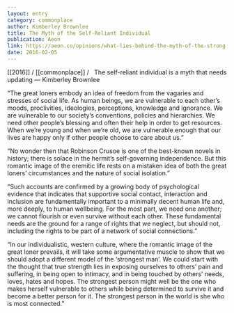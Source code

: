 ```yaml
---
layout: entry
category: commonplace
author: Kimberley Brownlee
title: The Myth of the Self-Reliant Individual
publication: Aeon
link: https://aeon.co/opinions/what-lies-behind-the-myth-of-the-strong-self-reliant-loner
date: 2016-02-05
---
```


[[2016]] / [[commonplace]] / 
 
The self-reliant individual is a myth that needs updating — Kimberley Brownlee 

“The great loners embody an idea of freedom from the vagaries and stresses of social life. As human beings, we are vulnerable to each other’s moods, proclivities, ideologies, perceptions, knowledge and ignorance. We are vulnerable to our society’s conventions, policies and hierarchies. We need other people’s blessing and often their help in order to get resources. When we’re young and when we’re old, we are vulnerable enough that our lives are happy only if other people choose to care about us.”

“No wonder then that Robinson Crusoe is one of the best-known novels in history; there is solace in the hermit’s self-governing independence. But this romantic image of the eremitic life rests on a mistaken idea of both the great loners’ circumstances and the nature of social isolation.”

“Such accounts are confirmed by a growing body of psychological evidence that indicates that supportive social contact, interaction and inclusion are fundamentally important to a minimally decent human life and, more deeply, to human wellbeing. For the most part, we need one another; we cannot flourish or even survive without each other. These fundamental needs are the ground for a range of rights that we neglect, but should not, including the rights to be part of a network of social connections.”

“In our individualistic, western culture, where the romantic image of the great loner prevails, it will take some argumentative muscle to show that we should adopt a different model of the ‘strongest man’. We could start with the thought that true strength lies in exposing ourselves to others’ pain and suffering, in being open to intimacy, and in being touched by others’ needs, loves, hates and hopes. The strongest person might well be the one who makes herself vulnerable to others while being determined to survive it and become a better person for it. The strongest person in the world is she who is most connected.”

